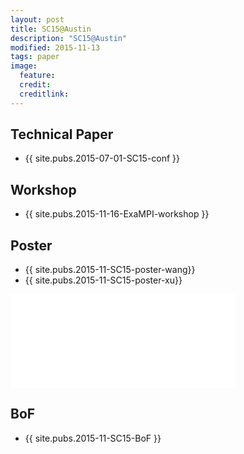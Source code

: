 ```yaml
---
layout: post
title: SC15@Austin
description: "SC15@Austin"
modified: 2015-11-13
tags: paper
image:
  feature: 
  credit: 
  creditlink: 
---
```


## Technical Paper
- {{ site.pubs.2015-07-01-SC15-conf }}

## Workshop
- {{ site.pubs.2015-11-16-ExaMPI-workshop }}

## Poster
- {{ site.pubs.2015-11-SC15-poster-wang}}
- {{ site.pubs.2015-11-SC15-poster-xu}}

<iframe width="360" src="//www.youtube.com/embed/XRTYIU6cnYg" frameborder="0"> </iframe>

## BoF
- {{ site.pubs.2015-11-SC15-BoF }}
